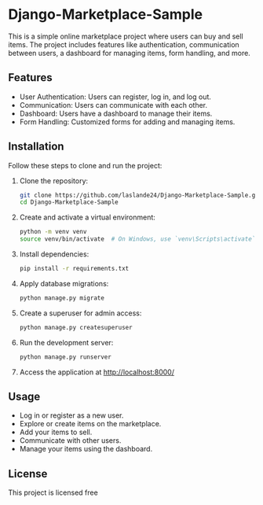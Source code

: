 # Django-Marketplace-Sample

This is a simple online marketplace project where users can buy and sell items. The project includes features like authentication, communication between users, a dashboard for managing items, form handling, and more.

## Features

- User Authentication: Users can register, log in, and log out.
- Communication: Users can communicate with each other.
- Dashboard: Users have a dashboard to manage their items.
- Form Handling: Customized forms for adding and managing items.

## Installation

Follow these steps to clone and run the project:

1. Clone the repository:

    ```bash
    git clone https://github.com/laslande24/Django-Marketplace-Sample.git
    cd Django-Marketplace-Sample
    ```

2. Create and activate a virtual environment:

    ```bash
    python -m venv venv
    source venv/bin/activate  # On Windows, use `venv\Scripts\activate`
    ```

3. Install dependencies:

    ```bash
    pip install -r requirements.txt
    ```

4. Apply database migrations:

    ```bash
    python manage.py migrate
    ```

5. Create a superuser for admin access:

    ```bash
    python manage.py createsuperuser
    ```

6. Run the development server:

    ```bash
    python manage.py runserver
    ```

7. Access the application at [http://localhost:8000/](http://localhost:8000/)

## Usage

- Log in or register as a new user.
- Explore or create items on the marketplace.
- Add your items to sell.
- Communicate with other users.
- Manage your items using the dashboard.

## License

This project is licensed free
